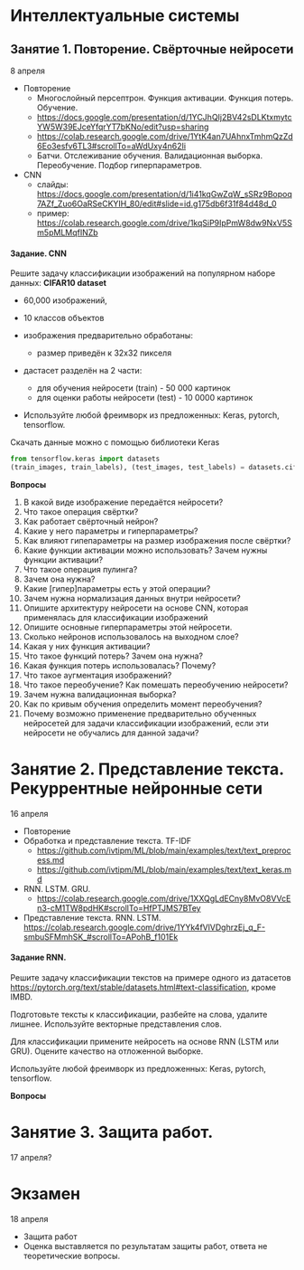 # Интеллектуальные системы
## Занятие 1. Повторение. Свёрточные нейросети
8 апреля
- Повторение
  - Многослойный персептрон. Функция активации. Функция потерь. Обучение.
  - https://docs.google.com/presentation/d/1YCJhQIj2BV42sDLKtxmytcYW5W39EJceYfqrYT7bKNo/edit?usp=sharing
  - https://colab.research.google.com/drive/1YtK4an7UAhnxTmhmQzZd6Eo3esfv6TL3#scrollTo=aWdUxy4n62Ii
  - Батчи. Отслеживание обучения. Валидационная выборка. Переобучение. Подбор гиперпараметров.
- CNN
  - слайды: https://docs.google.com/presentation/d/1i41kqGwZqW_sSRz9Bopoq7AZf_Zuo6OaRSeCKYIH_80/edit#slide=id.g175db6f31f84d48d_0
  - пример: https://colab.research.google.com/drive/1kqSiP9IpPmW8dw9NxV5Sm5pMLMqfINZb

#### Задание. CNN
Решите задачу классификации изображений на популярном наборе данных:
**CIFAR10 dataset**
- 60,000 изображений,
- 10 классов объектов
- изображения предварительно обработаны:
    - размер приведён к 32х32 пикселя
- дастасет разделён на 2 части:
    - для обучения нейросети (train) - 50 000 картинок
    - для оценки работы нейросети (test) - 10 0000 картинок

- Используйте любой фреимворк из предложенных: Keras, pytorch, tensorflow.

Скачать данные можно с помощью библиотеки Keras
```python
from tensorflow.keras import datasets
(train_images, train_labels), (test_images, test_labels) = datasets.cifar10.load_data()
```

**Вопросы**
1. В какой виде изображение передаётся нейросети?
1. Что такое операция свёртки?
1. Как работает свёрточный нейрон?
  1. Какие у него параметры и гиперпараметры?
  1. Как влияют гипепараметры на размер изображения после свёртки?
  1. Какие функции активации можно использовать? Зачем нужны функции активации?
1. Что такое операция пулинга? 
  1. Зачем она нужна?
  1. Какие [гипер]параметры есть у этой операции?
1. Зачем нужна нормализация данных внутри нейросети?
1. Опишите архитектуру нейросети на основе CNN, которая применялась для классификации изображений
  1. Опишите основные гиперпараметры этой нейросети.
  1. Сколько нейронов использовалось на выходном слое?
  1. Какая у них функция активации?
  1. Что такое функций потерь? Зачем она нужна?
  1. Какая функция потерь использовалась? Почему?
1. Что такое аугментация изображений?
1. Что такое переобучение? Как помешать переобучению нейросети?
  1. Зачем нужна валидационная выборка?
  1. Как по кривым обучения определить момент переобучения?
1. Почему возможно применение предварительно обученных нейросетей для задачи классификации изображений, если эти нейросети не обучались для данной задачи?


# Занятие 2. Представление текста. Рекуррентные нейронные сети
16 апреля
- Повторение
- Обработка и представление текста. TF-IDF
  - https://github.com/ivtipm/ML/blob/main/examples/text/text_preprocess.md
  - https://github.com/ivtipm/ML/blob/main/examples/text/text_keras.md
- RNN. LSTM. GRU.
  - https://colab.research.google.com/drive/1XXQgLdECny8MvO8VVcEn3-cM1TW8pdHK#scrollTo=HfPTJMS7BTey
- Представление текста. RNN. LSTM. https://colab.research.google.com/drive/1YYk4fVlVDghrzEj_q_F-smbuSFMmhSK_#scrollTo=APohB_f101Ek


#### Задание RNN.
Решите задачу классификации текстов на примере одного из датасетов https://pytorch.org/text/stable/datasets.html#text-classification, кроме IMBD.

Подготовьте тексты к классификации, разбейте на слова, удалите лишнее. Используйте векторные представления слов.

Для классификации примените нейросеть на основе RNN (LSTM или GRU). Оцените качество на отложенной выборке. 

Используйте любой фреимворк из предложенных: Keras, pytorch, tensorflow.
 
 
**Вопросы**


# Занятие 3. Защита работ.
17 апреля?

# Экзамен
18 апреля
- Защита работ
- Оценка выставляется по результатам защиты работ, ответа не теоретические вопросы.
